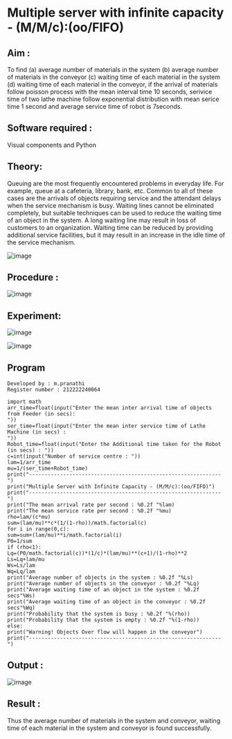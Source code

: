 # Multiple server with infinite capacity - (M/M/c):(oo/FIFO)
## Aim :
To find (a) average number of materials in the system (b) average number of materials in the conveyor (c) waiting time of each material in the system (d) waiting time of each material in the conveyor, if the arrival  of materials follow poisson process with the mean interval time 10 seconds, serivice time of two lathe machine follow exponential distribution with mean serice time 1 second and average service time of robot is 7seconds.

## Software required :
Visual components and Python

## Theory:
Queuing are the most frequently encountered problems in everyday life. For example, queue at a cafeteria, library, bank, etc. Common to all of these cases are the arrivals of objects requiring service and the attendant delays when the service mechanism is busy. Waiting lines cannot be eliminated completely, but suitable techniques can be used to reduce the waiting time of an object in the system. A long waiting line may result in loss of customers to an organization. Waiting time can be reduced by providing additional service facilities, but it may result in an increase in the idle time of the service mechanism.

![image](https://user-images.githubusercontent.com/103921593/203238035-1c8109bc-cbf2-4c77-baea-c5b682a752ef.png)

## Procedure :

![image](https://user-images.githubusercontent.com/103921593/203238265-176740b0-eae2-4772-90be-5449869ac9b0.png)




## Experiment:

![image](https://github.com/MavillaPranathi/Muttiple-capacity-with-infinite-capacity/assets/118343610/dda192d5-84f3-43d4-958e-9869eccf86f7)

![image](https://github.com/MavillaPranathi/Muttiple-capacity-with-infinite-capacity/assets/118343610/146a3994-3e9b-421f-990c-beb0868d8839)


## Program
```
Developed by : m.pranathi
Register number : 212222240064

import math
arr_time=float(input("Enter the mean inter arrival time of objects from Feeder (in secs):
"))
ser_time=float(input("Enter the mean inter service time of Lathe Machine (in secs) :
"))
Robot_time=float(input("Enter the Additional time taken for the Robot (in secs) : "))
c=int(input("Number of service centre : "))
lam=1/arr_time
mu=1/(ser_time+Robot_time)
print("--------------------------------------------------------------")
print("Multiple Server with Infinite Capacity - (M/M/c):(oo/FIFO)")
print("--------------------------------------------------------------")
print("The mean arrival rate per second : %0.2f "%lam)
print("The mean service rate per second : %0.2f "%mu)
rho=lam/(c*mu)
sum=(lam/mu)**c*(1/(1-rho))/math.factorial(c)
for i in range(0,c):
sum=sum+(lam/mu)**i/math.factorial(i)
P0=1/sum
if (rho<1):
Lq=(P0/math.factorial(c))*(1/c)*(lam/mu)**(c+1)/(1-rho)**2
Ls=Lq+lam/mu
Ws=Ls/lam
Wq=Lq/lam
print("Average number of objects in the system : %0.2f "%Ls)
print("Average number of objects in the conveyor : %0.2f "%Lq)
print("Average waiting time of an object in the system : %0.2f secs"%Ws)
print("Average waiting time of an object in the conveyor : %0.2f secs"%Wq)
print("Probability that the system is busy : %0.2f "%(rho))
print("Probability that the system is empty : %0.2f "%(1-rho))
else:
print("Warning! Objects Over flow will happen in the conveyor")
print("--------------------------------------------------------------")

```

## Output :

![image](https://github.com/MavillaPranathi/Muttiple-capacity-with-infinite-capacity/assets/118343610/8ba6010a-d629-4935-8204-06ac297f3a51)

## Result : 
Thus the average number of materials in the system and conveyor, waiting time of each material in
the system and conveyor is found successfully.
